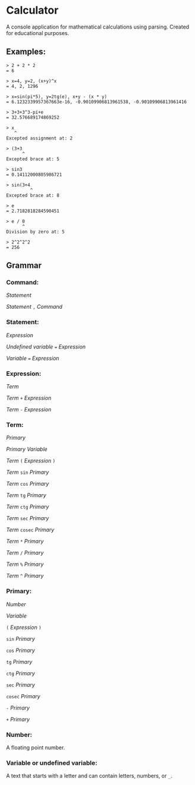 # Calculator

A console application for mathematical calculations using parsing. Created for educational purposes.

## Examples:

```
> 2 + 2 * 2
= 6

> x=4, y=2, (x+y)^x
= 4, 2, 1296

> x=sin(pi*5), y=2tg(e), x+y - (x * y)
= 6.1232339957367663e-16, -0.90109906813961538, -0.90109906813961416

> 3+3+3^3-pi+e
= 32.576689174869252

> x
   ^
Excepted assignment at: 2

> (3+3
      ^
Excepted brace at: 5

> sin3 
= 0.14112000805986721

> sin(3+4
         ^
Excepted brace at: 8

> e 
= 2.7182818284590451

> e / 0
      ^
Division by zero at: 5

> 2^2^2^2
= 256
```

## Grammar

### Command:

_Statement_

_Statement_ `,` _Command_

### Statement:

_Expression_

_Undefined variable_ `=` _Expression_

_Variable_ `=` _Expression_

### Expression:

_Term_

_Term_ `+` _Expression_

_Term_ `-` _Expression_

### Term:

_Primary_

__Primary_ Variable_

_Term_ `(` _Expression_ `)`

_Term_ `sin` _Primary_

_Term_ `cos` _Primary_

_Term_ `tg` _Primary_

_Term_ `ctg` _Primary_

_Term_ `sec` _Primary_

_Term_ `cosec` _Primary_

_Term_ `*` _Primary_

_Term_ `/` _Primary_

_Term_ `%` _Primary_

_Term_ `^` _Primary_

### Primary:

_Number_

_Variable_

`(` _Expression_ `)`

`sin` _Primary_

`cos` _Primary_

`tg` _Primary_

`ctg` _Primary_

`sec` _Primary_

`cosec` _Primary_

`-` _Primary_

`+` _Primary_

### Number:

A floating point number.

### Variable or undefined variable:

A text that starts with a letter and can contain letters, numbers, or `_`.
